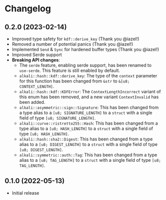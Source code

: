 # Changelog

## 0.2.0 (2023-02-14)
* Improved type safety for `kdf::derive_key` (Thank you @iazel!)
* Removed a number of potential panics (Thank you @iazel!)
* Implemented `Send` & `Sync` for hardened buffer types (Thank you @iazel!)
* Improved Serde support
* **Breaking API changes**:
  * The `serde` feature, enabling serde support, has been renamed to `use-serde`. This feature is still enabled by
    default.
  * `alkali::hash::kdf::derive_key`: The type of the `context` parameter for this function has been changed from `&str`
    to `&[u8; CONTEXT_LENGTH]`.
  * `alkali::hash::kdf::KDFError`: The `ContextLengthIncorrect` variant of this enum has been removed, and a new variant
    `ContextInvalid` has been added.
  * `alkali::asymmetric::sign::Signature`: This has been changed from a type alias to a `[u8; SIGNATURE_LENGTH]` to a
    `struct` with a single field of type `[u8; SIGNATURE_LENGTH]`.
  * `alkali::curve::ristretto255::Hash`: This has been changed from a type alias to a `[u8; HASH_LENGTH]` to a `struct`
    with a single field of type `[u8; HASH_LENGTH]`.
  * `alkali::hash::sha2::Digest`: This has been changed from a type alias to a `[u8; DIGEST_LENGTH]` to a `struct` with
    a single field of type `[u8; DIGEST_LENGTH]`.
  * `alkali::symmetric::auth::Tag`: This has been changed from a type alias to a `[u8; TAG_LENGTH]` to a `struct` with a
    single field of type `[u8; TAG_LENGTH]`.

## 0.1.0 (2022-05-13)
* Initial release